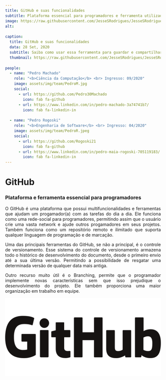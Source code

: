 ```yaml
---
title: GitHub e suas funcionalidades
subtitle: Plataforma essencial para programadores e ferramenta utilizada pelos integrantes do PET-Inf. 
image: https://raw.githubusercontent.com/JesseSRodrigues/JesseSRodrigues.github.io/master/assets/img/github.png
alt: 

caption:
  title: GitHub e suas funcionalidades
  data: 28 Set, 2020
  subtitle: Saiba como usar essa ferramenta para guardar e compartilhar seus projetos!
  thumbnail: https://raw.githubusercontent.com/JesseSRodrigues/JesseSRodrigues.github.io/master/assets/img/capa-enadeapp.png

people:
  - name: "Pedro Machado"
    role: "<b>Ciência da Computação</b> <br> Ingresso: 09/2020"
    image: assets/img/team/PedroM.jpg
    social:
      - url: https://github.com/Pedro30Machado
        icon: fab fa-github
      - url: https://www.linkedin.com/in/pedro-machado-3a74741b7/
        icon: fab fa-linkedin-in

  - name: "Pedro Rogoski"
    role: "<b>Engenharia de Software</b> <br> Ingresso: 04/2020"
    image: assets/img/team/PedroR.jpeg
    social: 
      - url: https://github.com/Rogoski21
        icon: fab fa-github
      - url: https://www.linkedin.com/in/pedro-maia-rogoski-705119183/
        icon: fab fa-linkedin-in
---
```


<h1>GitHub</h1>

### Plataforma e ferramenta essencial para programadores

<p align="justify"> O GitHub é uma plataforma que possui multifuncionalidades e ferramentas que ajudam um progamador(a) com as tarefas do dia a dia. Ele funciona como uma rede-social para programadores, permitindo assim que o usuário crie uma vasta network e ajude outros progamadores em seus projetos. Também funciona como um repositório remoto e ilimitado que suporta qualquer linguagem de programação e de marcação. </p>

<p align="justify"> Uma das principais ferramentas do GitHub, se não a principal, é o controle de versionamento. Esse sistema do controle de versionamento armazena todo o histórico de desenvolvimento do documento, desde o primeiro envio até a sua última versão. Permitindo a possibilidade de resgatar uma determinada versão de qualquer data mais antiga. </p>

<p align="justify"> Outro recurso muito útil é o Branching, permite que o programador implemente novas características sem que isso prejudique o desenvolvimento do projeto. Ele também proporciona uma maior organização em trabalho em equipe. </p>

![teste imagem](https://raw.githubusercontent.com/JesseSRodrigues/JesseSRodrigues.github.io/master/assets/img/GitHub-post.png)